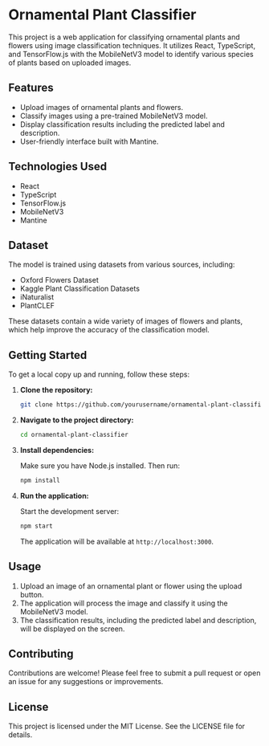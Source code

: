 # Ornamental Plant Classifier

This project is a web application for classifying ornamental plants and flowers using image classification techniques. It utilizes React, TypeScript, and TensorFlow.js with the MobileNetV3 model to identify various species of plants based on uploaded images.

## Features

- Upload images of ornamental plants and flowers.
- Classify images using a pre-trained MobileNetV3 model.
- Display classification results including the predicted label and description.
- User-friendly interface built with Mantine.

## Technologies Used

- React
- TypeScript
- TensorFlow.js
- MobileNetV3
- Mantine

## Dataset

The model is trained using datasets from various sources, including:

- Oxford Flowers Dataset
- Kaggle Plant Classification Datasets
- iNaturalist
- PlantCLEF

These datasets contain a wide variety of images of flowers and plants, which help improve the accuracy of the classification model.

## Getting Started

To get a local copy up and running, follow these steps:

1. **Clone the repository:**

   ```bash
   git clone https://github.com/yourusername/ornamental-plant-classifier.git
   ```

2. **Navigate to the project directory:**

   ```bash
   cd ornamental-plant-classifier
   ```

3. **Install dependencies:**

   Make sure you have Node.js installed. Then run:

   ```bash
   npm install
   ```

4. **Run the application:**

   Start the development server:

   ```bash
   npm start
   ```

   The application will be available at `http://localhost:3000`.

## Usage

1. Upload an image of an ornamental plant or flower using the upload button.
2. The application will process the image and classify it using the MobileNetV3 model.
3. The classification results, including the predicted label and description, will be displayed on the screen.

## Contributing

Contributions are welcome! Please feel free to submit a pull request or open an issue for any suggestions or improvements.

## License

This project is licensed under the MIT License. See the LICENSE file for details.